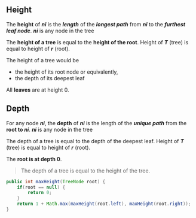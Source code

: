 ## Height
The **height** of **_ni_** is the **_length_** of the **_longest path_** from **_ni_** to the **_furthest leaf node_**.
	***ni*** is any node in the tree

The **height of a tree** is equal to the **height of the root**.
	Height of **_T_** (tree) is equal to height of **_r_** (root).

The height of a tree would be
- the height of its root node 
    or equivalently,
- the depth of its deepest leaf

All **leaves** are at height 0.
## Depth
For any node **_ni_**, the **depth** of **_ni_** is the length of the **_unique path_** from the **root to _ni_**.
	***ni*** is any node in the tree

The depth of a tree is equal to the depth of the deepest leaf.
	Height of **_T_** (tree) is equal to height of **_r_** (root).

The **root is at depth 0**.

>The depth of a tree is equal to the height of the tree.

```Java
public int maxHeight(TreeNode root) {
	if(root == null) {
		return 0;
	}
	return 1 + Math.max(maxHeight(root.left), maxHeight(root.right));
}
```